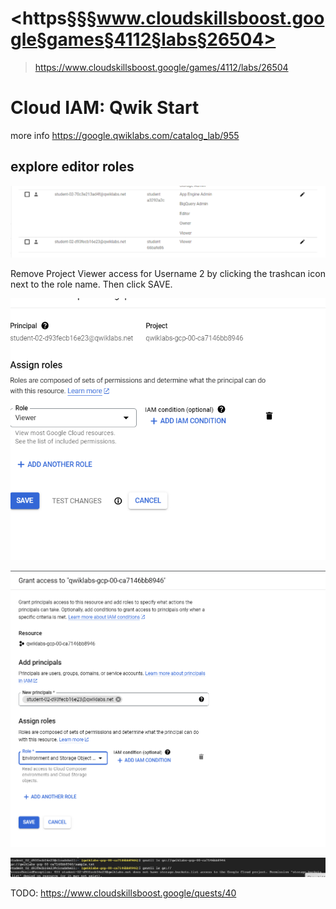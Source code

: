 # <https§§§www.cloudskillsboost.google§games§4112§labs§26504>
> <https://www.cloudskillsboost.google/games/4112/labs/26504>

# Cloud IAM: Qwik Start 

more info
https://google.qwiklabs.com/catalog_lab/955


## explore editor roles

![](1687094234187.png)

Remove Project Viewer access for Username 2 by clicking the trashcan icon next to the role name. Then click SAVE.


![](1687094495574.png)

![](1687094608776.png)

![](1687094787336.png)


TODO: 
https://www.cloudskillsboost.google/quests/40
